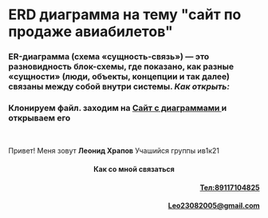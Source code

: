 # ERD диаграмма на тему "сайт по продаже авиабилетов"
 
<h3 aling="center"></h3>
<h3 align="left"> <b>ER-диаграмма (схема «сущность-связь») — это разновидность блок-схемы, где показано, как разные «сущности» (люди, объекты, концепции и так далее) связаны между собой внутри системы.
<i>Как открыть:</i></b></h3> 
<h3>Клонируем файл. заходим на <a href="app.diagrams.net">Сайт с  диаграммами </a> и открываем его</h3><br>
 
<p>Привет! Меня зовут <b>Леонид Храпов</b> Учашийся группы ив1к21</p>


<h4 align="center">Как со мной связаться</h4> 

<h4 align = "right"><a href="https://vk.com/xraphik%22%3EВКОНТАКТЕ</a></h4>

<h4 align = "right">Тел:89117104825</h4>

<h4 align = "right">Leo23082005@gmail.com</h4>
